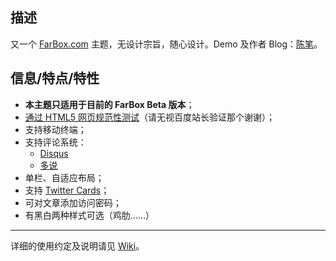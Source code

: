 ## 描述 ##

又一个 [FarBox.com](http://farbox.com) 主题，无设计宗旨，随心设计。Demo 及作者 Blog：[陈笔](http://oyiadin.farbox.com)。

## 信息/特点/特性 ##

* **本主题只适用于目前的 FarBox Beta 版本**；
* [通过 HTML5 网页规范性测试](http://validator.w3.org/check?uri=oyiadin.farbox.com)（请无视百度站长验证那个谢谢）；
* 支持移动终端；
* 支持评论系统：
    * [Disqus](http://disqus.com/)
    * [多说](http://duoshuo.com/)
* 单栏、自适应布局；
* 支持 [Twitter Cards](https://dev.twitter.com/docs/cards)；
* 可对文章添加访问密码；
* 有黑白两种样式可选（鸡肋……）

-----

详细的使用约定及说明请见 [Wiki](/oyiadin/reos/wiki)。
